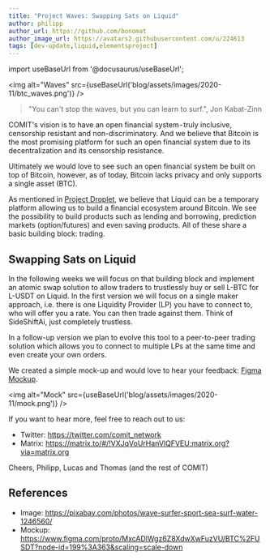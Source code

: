 ```yaml
---
title: "Project Waves: Swapping Sats on Liquid"
author: philipp
author_url: https://github.com/bonomat
author_image_url: https://avatars2.githubusercontent.com/u/224613
tags: [dev-update,liquid,elementsproject]
---
```


import useBaseUrl from '@docusaurus/useBaseUrl';

<img alt="Waves" src={useBaseUrl('blog/assets/images/2020-11/btc_waves.png')} />

> "You can't stop the waves, but you can learn to surf.", Jon Kabat-Zinn

COMIT's vision is to have an open financial system - truly inclusive, censorship resistant and non-discriminatory. 
And we believe that Bitcoin is the most promising platform for such an open financial system due to its decentralization and its censorship resistance. 

Ultimately we would love to see such an open financial system be built on top of Bitcoin, however, as of today, Bitcoin lacks privacy and only supports a single asset (BTC).

As mentioned in [Project Droplet](https://medium.com/comit-network/project-droplet-atomic-swaps-on-liquid-4c5ac045ad3c), we believe that Liquid can be a temporary platform allowing us to build a financial ecosystem around Bitcoin. 
We see the possibility to build products such as lending and borrowing, prediction markets (option/futures) and even saving products. 
All of these share a basic building block: trading.

## Swapping Sats on Liquid

In the following weeks we will focus on that building block and implement an atomic swap solution to allow traders to trustlessly buy or sell L-BTC for L-USDT on Liquid.
In the first version we will focus on a single maker approach, i.e. there is one Liquidity Provider (LP) you have to connect to, who will offer you a rate. 
You can then trade against them. 
Think of SideShiftAi, just completely trustless. 

In a follow-up version we plan to evolve this tool to a peer-to-peer trading solution which allows you to connect to multiple LPs at the same time and even create your own orders. 

We created a simple mock-up and would love to hear your feedback: [Figma Mockup](https://www.figma.com/proto/MxcADlWgz6Z8XdwXwFuzVU/BTC%2FUSDT?node-id=199%3A363&scaling=scale-down). 

<img alt="Mock" src={useBaseUrl('blog/assets/images/2020-11/mock.png')} />

If you want to hear more, feel free to reach out to us: 

* Twitter: https://twitter.com/comit_network
* Matrix: https://matrix.to/#/!VXJqVoUrHanVlQFVEU:matrix.org?via=matrix.org

Cheers,
Philipp, Lucas and Thomas (and the rest of COMIT)

## References

* Image: https://pixabay.com/photos/wave-surfer-sport-sea-surf-water-1246560/
* Mockup: https://www.figma.com/proto/MxcADlWgz6Z8XdwXwFuzVU/BTC%2FUSDT?node-id=199%3A363&scaling=scale-down
